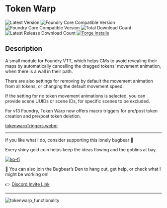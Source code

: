 # Token Warp
![Latest Version](https://img.shields.io/badge/dynamic/json.svg?url=https://raw.githubusercontent.com/thatlonelybugbear/token-warp/main/module.json&label=Token%20Warp%20Version&query=$.version&colorB=yellow&style=for-the-badge)
![Foundry Core Compatible Version](https://img.shields.io/badge/dynamic/json.svg?url=https://raw.githubusercontent.com/thatlonelybugbear/token-warp/main/module.json&label=Foundry%20Version&query=$.compatibility.minimum&colorB=ff6400&style=for-the-badge)
![Foundry Core Compatible Version](https://img.shields.io/badge/dynamic/json.svg?url=https://raw.githubusercontent.com/thatlonelybugbear/token-warp/main/module.json&label=Foundry%20Version&query=$.compatibility.verified&colorB=ff6400&style=for-the-badge)
![Total Download Count](https://img.shields.io/github/downloads/thatlonelybugbear/token-warp/total?color=2b82fc&label=TOTAL%20DOWNLOADS&style=for-the-badge)
![Latest Release Download Count](https://img.shields.io/github/downloads/thatlonelybugbear/token-warp/latest/total?color=2b82fc&label=LATEST%20DOWNLOADS&style=for-the-badge)
[![Forge Installs](https://img.shields.io/badge/dynamic/json?label=Forge%20Installs&query=package.installs&suffix=%25&url=https://forge-vtt.com/api/bazaar/package/tokenwarp&colorB=68a74f&style=for-the-badge)](https://forge-vtt.com/bazaar#package=tokenwarp)

## Description
A small module for Foundry VTT,  which helps GMs to avoid revealing their maps by automatically cancelling the dragged tokens' movement animation, when there is a wall in their path.

There are also settings for removing by default the movement animation from all tokens, or changing the default movement speed.

If the setting for no token movement animations is selected, you can provide scene UUIDs or scene IDs, for specific scenes to be excluded.

For v13 Foundry, Token Warp now offers macro triggers for pre/post token creation and pre/post token deletion.

[tokenwarpTriggers.webm](https://github.com/user-attachments/assets/3758cfb6-33ba-413c-8e3b-a05e74ed5529)


<hr>
If you like what I do, consider supporting this lonely bugbear 🐾

Every shiny gold coin helps keep the ideas flowing and the goblins at bay.

[![ko-fi](https://ko-fi.com/img/githubbutton_sm.svg)](https://ko-fi.com/thatlonelybugbear)

🏰 You can also join the Bugbear’s Den to hang out, get help, or check what I might be working on!

👉 [Discord Invite Link](<https://discord.gg/KYb74fcsBt>)
<hr>

![tokenwarp_functionality](https://github.com/thatlonelybugbear/token-warp/assets/7237090/4937e939-9964-44ff-9c66-bcc27066711e)

